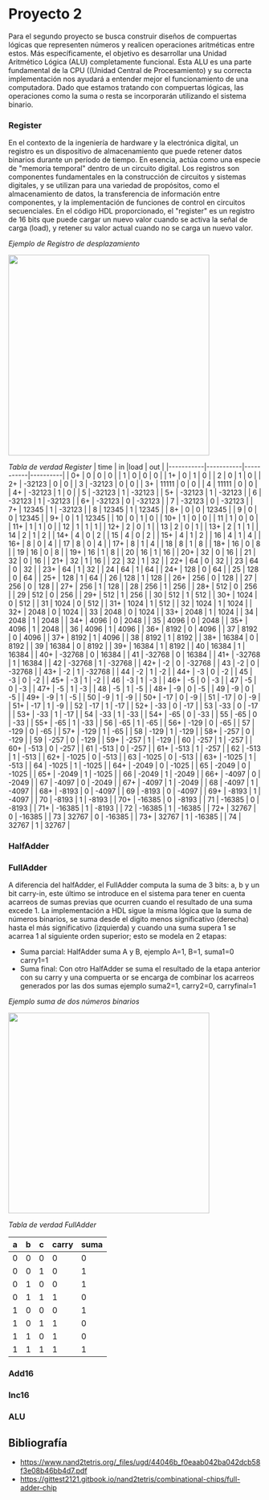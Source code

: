 # Proyecto 2
Para el segundo proyecto se busca construir diseños de compuertas lógicas que representen números y realicen operaciones aritméticas entre estos. Más específicamente, el objetivo es desarrollar una Unidad Aritmético Lógica (ALU) completamente funcional. Esta ALU es una parte fundamental de la CPU ((Unidad Central de Procesamiento) y su correcta implementación nos ayudará a entender mejor el funcionamiento de una computadora. Dado que estamos tratando con compuertas lógicas, las operaciones como la suma o resta se incorporarán utilizando el sistema binario.

### Register
En el contexto de la ingeniería de hardware y la electrónica digital, un registro es un dispositivo de almacenamiento que puede retener datos binarios durante un período de tiempo. En esencia, actúa como una especie de "memoria temporal" dentro de un circuito digital. Los registros son componentes fundamentales en la construcción de circuitos y sistemas digitales, y se utilizan para una variedad de propósitos, como el almacenamiento de datos, la transferencia de información entre componentes, y la implementación de funciones de control en circuitos secuenciales. En el código HDL proporcionado, el "register" es un registro de 16 bits que puede cargar un nuevo valor cuando se activa la señal de carga (load), y retener su valor actual cuando no se carga un nuevo valor.

*Ejemplo de Registro de desplazamiento*


<img width="400" src="https://www.incb.com.mx/images/sampledata/artigo2019/cur6004s_0001.png">

*Tabla de verdad Register*
| time |   in   |load |  out   |
|-----------|-----------|-----------|----------|
| 0+   |      0 |  0  |      0 |
| 1    |      0 |  0  |      0 |
| 1+   |      0 |  1  |      0 |
| 2    |      0 |  1  |      0 |
| 2+   | -32123 |  0  |      0 |
| 3    | -32123 |  0  |      0 |
| 3+   |  11111 |  0  |      0 |
| 4    |  11111 |  0  |      0 |
| 4+   | -32123 |  1  |      0 |
| 5    | -32123 |  1  | -32123 |
| 5+   | -32123 |  1  | -32123 |
| 6    | -32123 |  1  | -32123 |
| 6+   | -32123 |  0  | -32123 |
| 7    | -32123 |  0  | -32123 |
| 7+   |  12345 |  1  | -32123 |
| 8    |  12345 |  1  |  12345 |
| 8+   |      0 |  0  |  12345 |
| 9    |      0 |  0  |  12345 |
| 9+   |      0 |  1  |  12345 |
| 10   |      0 |  1  |      0 |
| 10+  |      1 |  0  |      0 |
| 11   |      1 |  0  |      0 |
| 11+  |      1 |  1  |      0 |
| 12   |      1 |  1  |      1 |
| 12+  |      2 |  0  |      1 |
| 13   |      2 |  0  |      1 |
| 13+  |      2 |  1  |      1 |
| 14   |      2 |  1  |      2 |
| 14+  |      4 |  0  |      2 |
| 15   |      4 |  0  |      2 |
| 15+  |      4 |  1  |      2 |
| 16   |      4 |  1  |      4 |
| 16+  |      8 |  0  |      4 |
| 17   |      8 |  0  |      4 |
| 17+  |      8 |  1  |      4 |
| 18   |      8 |  1  |      8 |
| 18+  |     16 |  0  |      8 |
| 19   |     16 |  0  |      8 |
| 19+  |     16 |  1  |      8 |
| 20   |     16 |  1  |     16 |
| 20+  |     32 |  0  |     16 |
| 21   |     32 |  0  |     16 |
| 21+  |     32 |  1  |     16 |
| 22   |     32 |  1  |     32 |
| 22+  |     64 |  0  |     32 |
| 23   |     64 |  0  |     32 |
| 23+  |     64 |  1  |     32 |
| 24   |     64 |  1  |     64 |
| 24+  |    128 |  0  |     64 |
| 25   |    128 |  0  |     64 |
| 25+  |    128 |  1  |     64 |
| 26   |    128 |  1  |    128 |
| 26+  |    256 |  0  |    128 |
| 27   |    256 |  0  |    128 |
| 27+  |    256 |  1  |    128 |
| 28   |    256 |  1  |    256 |
| 28+  |    512 |  0  |    256 |
| 29   |    512 |  0  |    256 |
| 29+  |    512 |  1  |    256 |
| 30   |    512 |  1  |    512 |
| 30+  |   1024 |  0  |    512 |
| 31   |   1024 |  0  |    512 |
| 31+  |   1024 |  1  |    512 |
| 32   |   1024 |  1  |   1024 |
| 32+  |   2048 |  0  |   1024 |
| 33   |   2048 |  0  |   1024 |
| 33+  |   2048 |  1  |   1024 |
| 34   |   2048 |  1  |   2048 |
| 34+  |   4096 |  0  |   2048 |
| 35   |   4096 |  0  |   2048 |
| 35+  |   4096 |  1  |   2048 |
| 36   |   4096 |  1  |   4096 |
| 36+  |   8192 |  0  |   4096 |
| 37   |   8192 |  0  |   4096 |
| 37+  |   8192 |  1  |   4096 |
| 38   |   8192 |  1  |   8192 |
| 38+  |  16384 |  0  |   8192 |
| 39   |  16384 |  0  |   8192 |
| 39+  |  16384 |  1  |   8192 |
| 40   |  16384 |  1  |  16384 |
| 40+  | -32768 |  0  |  16384 |
| 41   | -32768 |  0  |  16384 |
| 41+  | -32768 |  1  |  16384 |
| 42   | -32768 |  1  | -32768 |
| 42+  |     -2 |  0  | -32768 |
| 43   |     -2 |  0  | -32768 |
| 43+  |     -2 |  1  | -32768 |
| 44   |     -2 |  1  |     -2 |
| 44+  |     -3 |  0  |     -2 |
| 45   |     -3 |  0  |     -2 |
| 45+  |     -3 |  1  |     -2 |
| 46   |     -3 |  1  |     -3 |
| 46+  |     -5 |  0  |     -3 |
| 47   |     -5 |  0  |     -3 |
| 47+  |     -5 |  1  |     -3 |
| 48   |     -5 |  1  |     -5 |
| 48+  |     -9 |  0  |     -5 |
| 49   |     -9 |  0  |     -5 |
| 49+  |     -9 |  1  |     -5 |
| 50   |     -9 |  1  |     -9 |
| 50+  |    -17 |  0  |     -9 |
| 51   |    -17 |  0  |     -9 |
| 51+  |    -17 |  1  |     -9 |
| 52   |    -17 |  1  |    -17 |
| 52+  |    -33 |  0  |    -17 |
| 53   |    -33 |  0  |    -17 |
| 53+  |    -33 |  1  |    -17 |
| 54   |    -33 |  1  |    -33 |
| 54+  |    -65 |  0  |    -33 |
| 55   |    -65 |  0  |    -33 |
| 55+  |    -65 |  1  |    -33 |
| 56   |    -65 |  1  |    -65 |
| 56+  |   -129 |  0  |    -65 |
| 57   |   -129 |  0  |    -65 |
| 57+  |   -129 |  1  |    -65 |
| 58   |   -129 |  1  |   -129 |
| 58+  |   -257 |  0  |   -129 |
| 59   |   -257 |  0  |   -129 |
| 59+  |   -257 |  1  |   -129 |
| 60   |   -257 |  1  |   -257 |
| 60+  |   -513 |  0  |   -257 |
| 61   |   -513 |  0  |   -257 |
| 61+  |   -513 |  1  |   -257 |
| 62   |   -513 |  1  |   -513 |
| 62+  |  -1025 |  0  |   -513 |
| 63   |  -1025 |  0  |   -513 |
| 63+  |  -1025 |  1  |   -513 |
| 64   |  -1025 |  1  |  -1025 |
| 64+  |  -2049 |  0  |  -1025 |
| 65   |  -2049 |  0  |  -1025 |
| 65+  |  -2049 |  1  |  -1025 |
| 66   |  -2049 |  1  |  -2049 |
| 66+  |  -4097 |  0  |  -2049 |
| 67   |  -4097 |  0  |  -2049 |
| 67+  |  -4097 |  1  |  -2049 |
| 68   |  -4097 |  1  |  -4097 |
| 68+  |  -8193 |  0  |  -4097 |
| 69   |  -8193 |  0  |  -4097 |
| 69+  |  -8193 |  1  |  -4097 |
| 70   |  -8193 |  1  |  -8193 |
| 70+  | -16385 |  0  |  -8193 |
| 71   | -16385 |  0  |  -8193 |
| 71+  | -16385 |  1  |  -8193 |
| 72   | -16385 |  1  | -16385 |
| 72+  |  32767 |  0  | -16385 |
| 73   |  32767 |  0  | -16385 |
| 73+  |  32767 |  1  | -16385 |
| 74   |  32767 |  1  |  32767 |

### HalfAdder

### FullAdder
A diferencia del halfAdder, el FullAdder computa la suma de 3 bits: a, b y un bit carry-in, este último se introduce en el sistema para tener en cuenta acarreos de sumas previas que ocurren cuando el resultado de una suma excede 1. La implementación a HDL sigue la misma lógica que la suma de números binarios, se suma desde el digito menos significativo (derecha) hasta el más significativo (izquierda) y cuando una suma supera 1 se acarrea 1
al siguiente orden superior; esto se modela en 2 etapas:
  - Suma parcial: HalfAdder suma A y B, ejemplo A=1, B=1, suma1=0 carry1=1
  - Suma final: Con otro HalfAdder se suma el resultado de la etapa anterior con su carry y una compuerta or se encarga de combinar los acarreos generados por las dos sumas ejemplo suma2=1, carry2=0, carryfinal=1

*Ejemplo suma de dos números binarios*

<img width="400" src="https://bam.files.bbci.co.uk/bam/live/content/zc6gr82/medium">

*Tabla de verdad FullAdder*

| a | b | c | carry | suma |
|-----------|-----------|-----------|----------|----------|
|  0  |  0  |  0  |  0  |  0  |
|  0  |  0  |  1  |  0  |  1  |
|  0  |  1  |  0  |  0  |  1  |
|  0  |  1  |  1  |  1  |  0  |
|  1  |  0  |  0  |  0  |  1  |
|  1  |  0  |  1  |  1  |  0  |
|  1  |  1  |  0  |  1  |  0  |
|  1  |  1  |  1  |  1  |  1  |

### Add16

### Inc16

### ALU

## Bibliografía
- https://www.nand2tetris.org/_files/ugd/44046b_f0eaab042ba042dcb58f3e08b46bb4d7.pdf
- https://gittest2121.gitbook.io/nand2tetris/combinational-chips/full-adder-chip
